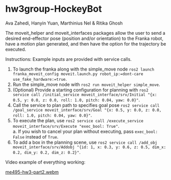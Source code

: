 # hw3group-HockeyBot

Ava Zahedi, Hanyin Yuan, Marthinius Nel & Ritika Ghosh

The moveit_helper and moveit_interfaces packages allow the user to send a desired end-effector 
pose (position and/or orientation) to the Franka robot, have a motion plan generated, and then 
have the option for the trajectory be executed.

Instructions:
Example inputs are provided with service calls.
1. To launch the franka along with the simple_move node `ros2 launch franka_moveit_config moveit.launch.py robot_ip:=dont-care use_fake_hardware:=true`.
2. Run the simple_move node with `ros2 run moveit_helper simple_move`.
3. (Optional) Provide a starting configuration for planning with `ros2 service call /initial_service moveit_interface/srv/Initial "{x: 0.5, y: 0.0, z: 0.0, roll: 1.0, pitch: 0.04, yaw: 0.0}"`.
4. Call the service to plan path to specifies goal pose `ros2 service call /goal_service moveit_interface/srv/Goal "{x: 0.5, y: 0.0, z: 0.0, roll: 1.0, pitch: 0.04, yaw: 0.0}"`.
5. To execute the plan, use `ros2 service call /execute_service moveit_interface/srv/Execute "exec_bool: True"`.  
    a. If you wish to cancel your plan without executing, pass `exec_bool: False` instead of `True`.
6. To add a box in the planning scene, use `ros2 service call /add_obj moveit_interface/srv/Addobj "{id: 1, x: 0.3, y: 0.6, z: 0.5, dim_x: 0.2, dim_y: 0.2, dim_z: 0.2}"`.


Video example of everything working:

[me495-hw3-part2.webm](https://user-images.githubusercontent.com/39091881/201000855-e8a41136-d43c-4310-a266-7bc4c2604726.webm)
